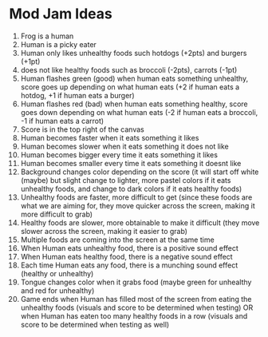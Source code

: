 # Mod Jam Ideas

1. Frog is a human
2. Human is a picky eater
3. Human only likes unhealthy foods such hotdogs (+2pts) and burgers (+1pt)
4.  does not like healthy foods such as broccoli (-2pts), carrots (-1pt)
5. Human flashes green (good) when human eats something unhealthy, score goes up depending on what human eats (+2 if human eats a hotdog, +1 if human eats a burger)
6. Human flashes red (bad) when human eats something healthy, score goes down depending on what human eats (-2 if human eats a broccoli, -1 if human eats a carrot)
7. Score is in the top right of the canvas
8. Human becomes faster when it eats something it likes
9. Human becomes slower when it eats something it does not like
10. Human becomes bigger every time it eats something it likes
11. Human becomes smaller every time it eats something it doesnt like
12. Background changes color depending on the score (it will start off white (maybe) but slight change to lighter, more pastel colors if it eats unhealthy foods, and change to dark colors if it eats healthy foods)
13. Unhealthy foods are faster, more difficult to get (since these foods are what we are aiming for, they move quicker across the screen, making it more difficult to grab)
14. Healthy foods are slower, more obtainable to make it difficult (they move slower across the screen, making it easier to grab)
15. Multiple foods are coming into the screen at the same time
16. When Human eats unhealthy food, there is a positive sound effect
17. When Human eats healthy food, there is a negative sound effect
18. Each time Human eats any food, there is a munching sound effect (healthy or unhealthy)
19. Tongue changes color when it grabs food (maybe green for unhealthy and red for unhealthy)
20. Game ends when Human has filled most of the screen from eating the unhealthy foods (visuals and score to be determined when testing) OR when Human has eaten too many healthy foods in a row (visuals and score to be determined when testing as well)